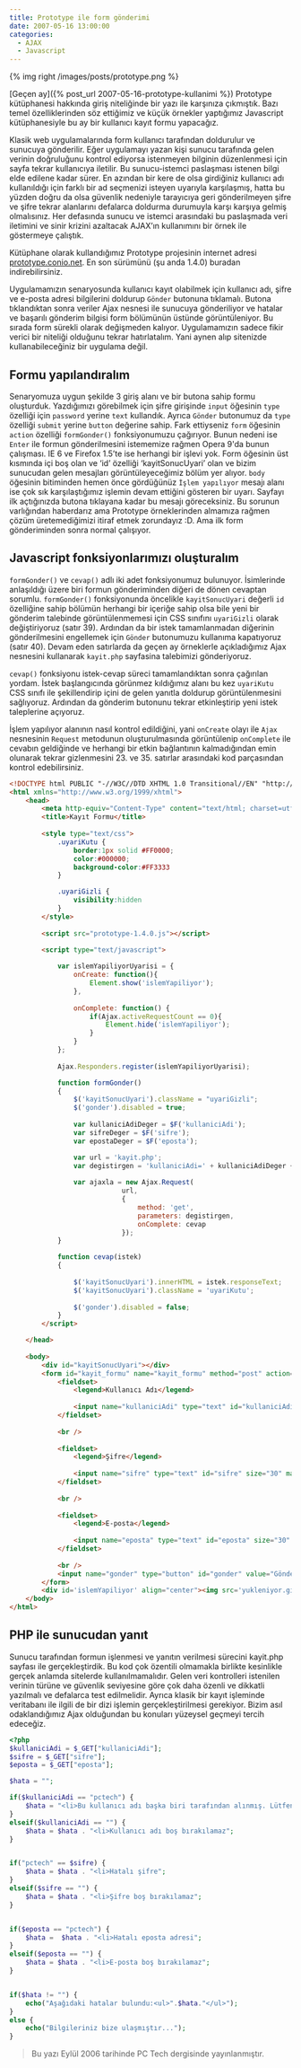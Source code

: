 ```yaml
---
title: Prototype ile form gönderimi
date: 2007-05-16 13:00:00
categories:
  - AJAX
  - Javascript
---
```


{% img right /images/posts/prototype.png %}

[Geçen ay]({% post_url 2007-05-16-prototype-kullanimi %}) Prototype kütüphanesi hakkında giriş niteliğinde bir yazı ile karşınıza çıkmıştık. Bazı temel özelliklerinden söz ettiğimiz ve küçük örnekler yaptığımız Javascript kütüphanesiyle bu ay bir kullanıcı kayıt formu yapacağız.

<!--more-->

Klasik web uygulamalarında form kullanıcı tarafından doldurulur ve sunucuya gönderilir. Eğer uygulamayı yazan kişi sunucu tarafında gelen verinin doğruluğunu kontrol ediyorsa istenmeyen bilginin düzenlenmesi için sayfa tekrar kullanıcıya iletilir. Bu sunucu-istemci paslaşması istenen bilgi elde edilene kadar sürer. En azından bir kere de olsa girdiğiniz kullanıcı adı kullanıldığı için farklı bir ad seçmenizi isteyen uyarıyla karşılaşmış, hatta bu yüzden doğru da olsa güvenlik nedeniyle tarayıcıya geri gönderilmeyen şifre ve şifre tekrar alanlarını defalarca doldurma durumuyla karşı karşıya gelmiş olmalısınız. Her defasında sunucu ve istemci arasındaki bu paslaşmada veri iletimini ve sinir krizini azaltacak AJAX&#8217;ın kullanımını bir örnek ile göstermeye çalıştık.

Kütüphane olarak kullandığımız Prototype projesinin internet adresi [prototype.conio.net](http://prototype.conio.net). En son sürümünü (şu anda 1.4.0) buradan indirebilirsiniz.

Uygulamamızın senaryosunda kullanıcı kayıt olabilmek için kullanıcı adı, şifre ve e-posta adresi bilgilerini doldurup `Gönder` butonuna tıklamalı. Butona tıklandıktan sonra veriler Ajax nesnesi ile sunucuya gönderiliyor ve hatalar ve başarılı gönderim bilgisi form bölümünün üstünde görüntüleniyor. Bu sırada form sürekli olarak değişmeden kalıyor. Uygulamamızın sadece fikir verici bir niteliği olduğunu tekrar hatırlatalım. Yani aynen alıp sitenizde kullanabileceğiniz bir uygulama değil.

## Formu yapılandıralım  
Senaryomuza uygun şekilde 3 giriş alanı ve bir butona sahip formu oluşturduk. Yazdığımızı görebilmek için şifre girişinde `input` öğesinin `type` özelliği için `password` yerine `text` kullandık. Ayrıca `Gönder` butonumuz da `type` özelliği `submit` yerine `button` değerine sahip. Fark ettiyseniz `form` öğesinin `action` özelliği `formGonder()` fonksiyonumuzu çağırıyor. Bunun nedeni ise `Enter` ile formun gönderilmesini istememize rağmen Opera 9'da bunun çalışması. IE 6 ve Firefox 1.5&#8217;te ise herhangi bir işlevi yok. Form öğesinin üst kısmında içi boş olan ve &#8216;id&#8217; özelliği &#8216;kayitSonucUyari&#8217; olan ve bizim sunucudan gelen mesajları görüntüleyeceğimiz bölüm yer alıyor. `body` öğesinin bitiminden hemen önce gördüğünüz `İşlem yapılıyor` mesajı alanı ise çok sık karşılaştığımız işlemin devam ettiğini gösteren bir uyarı. Sayfayı ilk açtığınızda butona tıklayana kadar bu mesajı göreceksiniz. Bu sorunun varlığından haberdarız ama Prototype örneklerinden almamıza rağmen çözüm üretemediğimizi itiraf etmek zorundayız :D. Ama ilk form gönderiminden sonra normal çalışıyor.

## Javascript fonksiyonlarımızı oluşturalım  
`formGonder()` ve `cevap()` adlı iki adet fonksiyonumuz bulunuyor. İsimlerinde anlaşıldığı üzere biri formun gönderiminden diğeri de dönen cevaptan sorumlu. `formGonder()` fonksiyonunda öncelikle `kayitSonucUyari` değerli `id` özelliğine sahip bölümün herhangi bir içeriğe sahip olsa bile yeni bir gönderim talebinde görüntülenmemesi için CSS sınıfını `uyariGizli` olarak değiştiriyoruz (satır 39). Ardından da bir istek tamamlanmadan diğerinin gönderilmesini engellemek için `Gönder` butonumuzu kullanıma kapatıyoruz (satır 40). Devam eden satırlarda da geçen ay örneklerle açıkladığımız Ajax nesnesini kullanarak `kayit.php` sayfasina talebimizi gönderiyoruz.

`cevap()` fonksiyonu istek-cevap süreci tamamlandıktan sonra çağırılan yordam. İstek başlangıcında görünmez kıldığımız alanı bu kez `uyariKutu` CSS sınıfı ile şekillendirip içini de gelen yanıtla doldurup görüntülenmesini sağlıyoruz. Ardından da gönderim butonunu tekrar etkinleştirip yeni istek taleplerine açıyoruz.

İşlem yapılıyor alanının nasıl kontrol edildiğini, yani `onCreate` olayı ile `Ajax` nesnesinin `Request` metodunun oluşturulmasında görüntülenip `onComplete` ile cevabın geldiğinde ve herhangi bir etkin bağlantının kalmadığından emin olunarak tekrar gizlenmesini 23. ve 35. satırlar arasındaki kod parçasından kontrol edebilirsiniz.

```html kayit.html
<!DOCTYPE html PUBLIC "-//W3C//DTD XHTML 1.0 Transitional//EN" "http://www.w3.org/TR/xhtml1/DTD/xhtml1-transitional.dtd">
<html xmlns="http://www.w3.org/1999/xhtml">
	<head>
		<meta http-equiv="Content-Type" content="text/html; charset=utf-8" />
		<title>Kayıt Formu</title>
		
		<style type="text/css">
			.uyariKutu {
				border:1px solid #FF0000;
				color:#000000;
				background-color:#FF3333
			}

			.uyariGizli {
				visibility:hidden
			}
		</style>
		
		<script src="prototype-1.4.0.js"></script>
	
		<script type="text/javascript">

			var islemYapiliyorUyarisi = {
				onCreate: function(){
					Element.show('islemYapiliyor');
				},
		
				onComplete: function() {
					if(Ajax.activeRequestCount == 0){
						Element.hide('islemYapiliyor');
					}
				}
			};
		
			Ajax.Responders.register(islemYapiliyorUyarisi);

			function formGonder()
			{
				$('kayitSonucUyari').className = "uyariGizli";
				$('gonder').disabled = true;
				
				var kullaniciAdiDeger = $F('kullaniciAdi');
				var sifreDeger = $F('sifre');
				var epostaDeger = $F('eposta');

				var url = 'kayit.php';
				var degistirgen = 'kullaniciAdi=' + kullaniciAdiDeger + '&sifre=' + sifreDeger + '&eposta=' + epostaDeger;
				
				var ajaxla = new Ajax.Request(
							url,
							{
								method: 'get',
								parameters: degistirgen,
								onComplete: cevap
							});
			}

			function cevap(istek)
			{
				
				$('kayitSonucUyari').innerHTML = istek.responseText;
				$('kayitSonucUyari').className = 'uyariKutu';
				
				$('gonder').disabled = false;
			}
		</script>

	</head>
	
	<body>
		<div id="kayitSonucUyari"></div>
		<form id="kayit_formu" name="kayit_formu" method="post" action="javascript:formGonder()">
			<fieldset>
				<legend>Kullanıcı Adı</legend>
		
				<input name="kullaniciAdi" type="text" id="kullaniciAdi" size="30" maxlength="10" />
			</fieldset>
			
			<br />
			
			<fieldset>
				<legend>Şifre</legend>
		
				<input name="sifre" type="text" id="sifre" size="30" maxlength="10" />
			</fieldset>
		
			<br />
			
			<fieldset>
				<legend>E-posta</legend>
		
				<input name="eposta" type="text" id="eposta" size="30" maxlength="10" />
			</fieldset>
		
			<br />
			<input name="gonder" type="button" id="gonder" value="Gönder" onclick="formGonder()" />
		</form>
		<div id='islemYapiliyor' align="center"><img src='yukleniyor.gif' align="absmiddle"> İşlem yapılıyor...</div>
	</body>
</html>
```

## PHP ile sunucudan yanıt  
Sunucu tarafından formun işlenmesi ve yanıtın verilmesi sürecini kayit.php sayfası ile gerçekleştirdik. Bu kod çok özentili olmamakla birlikte kesinlikle gerçek anlamda sitelerde kullanılmamalıdır. Gelen veri kontrolleri istenilen verinin türüne ve güvenlik seviyesine göre çok daha özenli ve dikkatli yazılmalı ve defalarca test edilmelidir. Ayrıca klasik bir kayıt işleminde veritabanı ile ilgili de bir dizi işlemin gerçekleştirilmesi gerekiyor. Bizim asıl odaklandığımız Ajax olduğundan bu konuları yüzeysel geçmeyi tercih edeceğiz.

```php kayit.php
<?php
$kullaniciAdi = $_GET["kullaniciAdi"];
$sifre = $_GET["sifre"];
$eposta = $_GET["eposta"];

$hata = "";

if($kullaniciAdi == "pctech") {
    $hata = "<li>Bu kullanıcı adı başka biri tarafından alınmış. Lütfen farklı bir tane deneyin.";
}
elseif($kullaniciAdi == "") {
    $hata = $hata . "<li>Kullanıcı adı boş bırakılamaz";
}


if("pctech" == $sifre) {
    $hata = $hata . "<li>Hatalı şifre";
}
elseif($sifre == "") {
    $hata = $hata . "<li>Şifre boş bırakılamaz";
}


if($eposta == "pctech") {
    $hata =  $hata . "<li>Hatalı eposta adresi";
}
elseif($eposta == "") {
    $hata = $hata . "<li>E-posta boş bırakılamaz";
}


if($hata != "") {
    echo("Aşağıdaki hatalar bulundu:<ul>".$hata."</ul>");
}
else {
    echo("Bilgileriniz bize ulaşmıştır...");
}
```
> Bu yazı Eylül 2006 tarihinde PC Tech dergisinde yayınlanmıştır.
